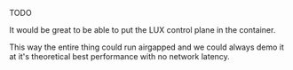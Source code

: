 TODO

It would be great to be able to put the LUX control plane in the container.

This way the entire thing could run airgapped and we could always demo it at it's theoretical best performance with no network latency.